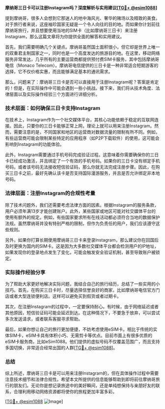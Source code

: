 **摩纳哥三日卡可以注册Instagram吗？深度解析与实用建议[[TG💪+ @esim1088](https://t.me/s/esim1088)]**

提到摩纳哥，很多人会想到它那迷人的地中海风光、奢华的赌场以及精致的美食。对于旅行者来说，这座袖珍国家无疑是一个令人向往的目的地。而如果你计划前往摩纳哥旅行，并且想要使用当地的SIM卡（比如摩纳哥三日卡）来注册Instagram，那么这篇文章将为你提供全面的解答和实用建议。

首先，我们需要明确几个关键点。摩纳哥虽然国土面积很小，但它却是世界上唯一的双重君主制国家之一，同时也是一个高度发达的旅游目的地。在这里，移动网络服务非常发达，几乎所有的主要运营商都提供预付费SIM卡服务，其中包括摩纳哥电信（Monaco Telecom）。摩纳哥电信提供的三日卡是一种非常适合短期游客的选择，它不仅价格实惠，而且能够满足基本的通讯需求。

那么，问题来了：摩纳哥三日卡是否可以直接用于注册Instagram呢？答案是肯定的！但是，在实际操作中可能会遇到一些小挑战。接下来，我们将从技术角度、法律层面以及实际操作经验三个方面进行详细分析。

### 技术层面：如何确保三日卡支持Instagram

在技术上，Instagram作为一个社交媒体平台，其核心功能依赖于稳定的互联网连接。因此，只要你的三日卡能够正常上网，理论上就可以用来注册Instagram。然而，需要注意的是，不同国家和地区的运营商对数据流量的限制有所不同。例如，有些运营商可能会限制某些特定的应用程序（如P2P下载软件）的使用，这可能会影响到Instagram的功能体验。

此外，Instagram需要通过手机号码完成验证过程。这意味着你需要确保你的三日卡已经成功激活，并且绑定了一个有效的手机号码。如果你的三日卡没有绑定手机号码，或者该号码无法接收短信验证码，那么你就无法完成注册步骤。因此，在购买三日卡之前，最好先确认该卡是否支持国际漫游服务，并且是否允许绑定非本地号码。

### 法律层面：注册Instagram的合规性考量

除了技术问题外，我们还需要考虑法律方面的因素。根据Instagram的服务条款，用户必须年满13岁才能创建账户。此外，某些国家或地区可能对社交媒体平台的使用有额外的规定。例如，有些国家要求所有在线活动都必须符合当地的数据保护法规。虽然摩纳哥并没有特别严格的限制，但作为负责任的用户，我们应该遵守这些规则。

另外，如果你打算长期使用摩纳哥三日卡来登录Instagram，那么建议你在回国后及时更换为国内的SIM卡。这是因为大多数社交媒体平台都会检测用户的IP地址，如果发现你的登录地点发生了变化，可能会触发安全验证机制，甚至导致账户被锁定。

### 实际操作经验分享

为了帮助大家更好地解决实际问题，我结合自己的旅行经历，总结了一些实用的小技巧。首先，在购买三日卡时，尽量选择信誉良好的商家，比如摩纳哥电信官方门店或者大型连锁便利店。这样可以避免买到假货或者过期卡。

其次，在注册Instagram的过程中，一定要保持耐心。有时候，由于网络延迟或者其他原因，短信验证码可能会延迟到达。在这种情况下，不要急于放弃，可以尝试多次发送请求，或者联系客服寻求帮助。

最后，如果你想让自己的旅行更加便捷，不妨考虑使用eSIM卡。相比于传统的实体SIM卡，eSIM卡具有体积小巧、无需剪卡等优点。目前市面上有很多优质的eSIM卡服务商，比如eSim1088。他们提供的虚拟号码不仅覆盖范围广，而且支持多国切换，非常适合经常出国的人群[[TG💪+ @esim1088](https://t.me/s/esim1088)]。

### 总结

综上所述，摩纳哥三日卡是可以用来注册Instagram的，但在具体操作过程中需要注意技术细节和法律合规性。希望本文所提供的信息能够帮助到即将前往摩纳哥旅行的朋友们。无论你是想记录旅途中的美好瞬间，还是单纯想保持与亲朋好友的联系，合理利用移动网络资源都将使你的旅程更加丰富多彩。

[[TG💪+ @esim1088](https://t.me/s/esim1088) ![Image](https://i.postimg.cc/4NQfJmqS/Snipaste-2025-05-13-00-14-12.png)]